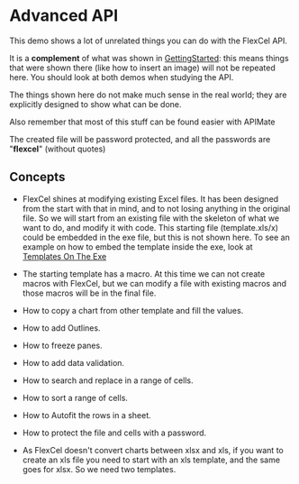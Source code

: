 # Advanced API

This demo shows a lot of unrelated things you can do with the FlexCel
API.

It is a **complement** of what was shown in [GettingStarted](https://doc.tmssoftware.com/flexcel/net/samples/csharp/netframework/api/gettingstarted/index.html): this
means things that were shown there (like how to insert an image)
will not be repeated here. You should look at both demos when studying the
API.

The things shown here do not make much sense in the real world; they are
explicitly designed to show what can be done. 

Also remember that most of
this stuff can be found easier with APIMate


The created file will be password protected, and all the passwords are
\"**flexcel**\" (without quotes)

## Concepts

- FlexCel shines at modifying existing Excel files. It has been
  designed from the start with that in mind, and to not losing
  anything in the original file. So we will
  start from an existing file with the skeleton of what we want to
  do, and modify it with code. 
  This starting file (template.xls/x)
  could be embedded in the exe file, but this is not shown here. 
  To see an example on how to embed the template inside the exe, look at
  [Templates On The Exe](https://doc.tmssoftware.com/flexcel/net/samples/csharp/netframework/reports/templates-on-the-exe/index.html)

- The starting template has a macro. At this time we can not create
  macros with FlexCel, but we can modify a file with existing macros
  and those macros will be in the final file.

- How to copy a chart from other template and fill the values.

- How to add Outlines.

- How to freeze panes.

- How to add data validation.

- How to search and replace in a range of cells.

- How to sort a range of cells.

- How to Autofit the rows in a sheet.

- How to protect the file and cells with a password.

- As FlexCel doesn\'t convert charts between xlsx and xls, if you want
  to create an xls file you need to start with an xls template, and
  the same goes for xlsx. So we need two templates.
